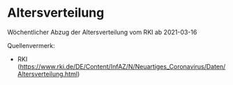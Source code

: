 # Altersverteilung

Wöchentlicher Abzug der Altersverteilung vom RKI ab 2021-03-16

Quellenvermerk: 
- RKI (https://www.rki.de/DE/Content/InfAZ/N/Neuartiges_Coronavirus/Daten/Altersverteilung.html)
